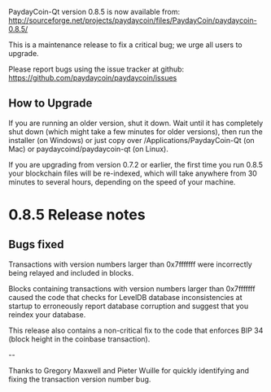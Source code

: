 PaydayCoin-Qt version 0.8.5 is now available from:
  http://sourceforge.net/projects/paydaycoin/files/PaydayCoin/paydaycoin-0.8.5/

This is a maintenance release to fix a critical bug;
we urge all users to upgrade.

Please report bugs using the issue tracker at github:
  https://github.com/paydaycoin/paydaycoin/issues


How to Upgrade
--------------

If you are running an older version, shut it down. Wait
until it has completely shut down (which might take a few minutes for older
versions), then run the installer (on Windows) or just copy over
/Applications/PaydayCoin-Qt (on Mac) or paydaycoind/paydaycoin-qt (on Linux).

If you are upgrading from version 0.7.2 or earlier, the first time you
run 0.8.5 your blockchain files will be re-indexed, which will take
anywhere from 30 minutes to several hours, depending on the speed of
your machine.

0.8.5 Release notes
===================

Bugs fixed
----------

Transactions with version numbers larger than 0x7fffffff were
incorrectly being relayed and included in blocks.

Blocks containing transactions with version numbers larger
than 0x7fffffff caused the code that checks for LevelDB database
inconsistencies at startup to erroneously report database
corruption and suggest that you reindex your database.

This release also contains a non-critical fix to the code that
enforces BIP 34 (block height in the coinbase transaction).

--

Thanks to Gregory Maxwell and Pieter Wuille for quickly
identifying and fixing the transaction version number bug.
